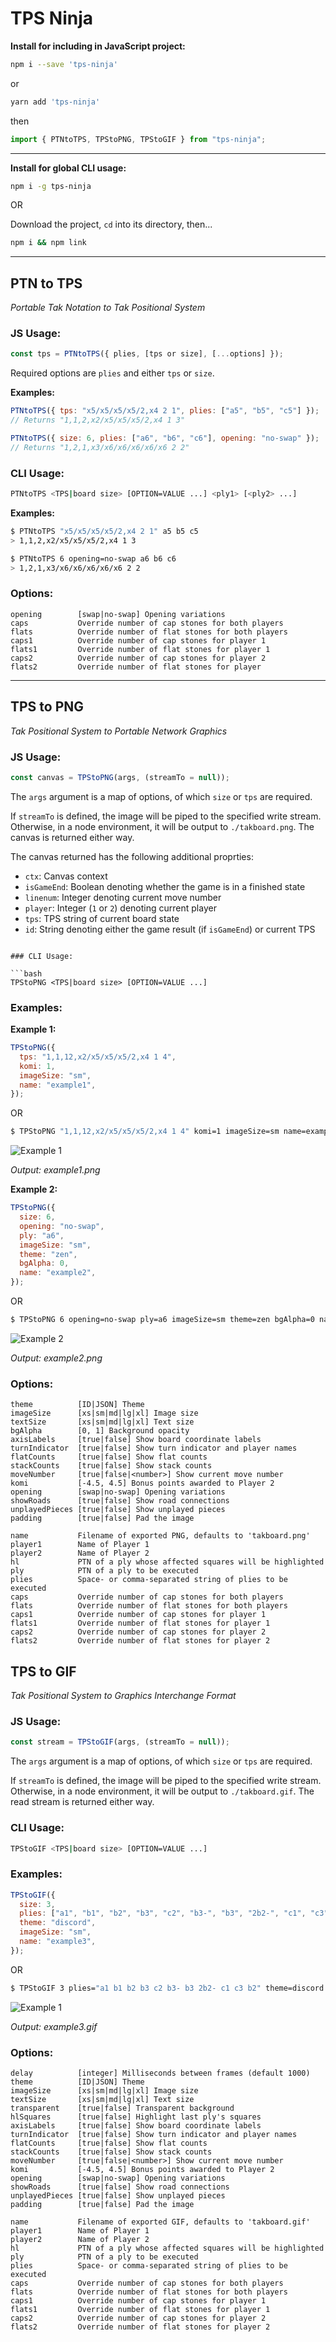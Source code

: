 # TPS Ninja

**Install for including in JavaScript project:**

```bash
npm i --save 'tps-ninja'
```

or

```bash
yarn add 'tps-ninja'
```

then

```js
import { PTNtoTPS, TPStoPNG, TPStoGIF } from "tps-ninja";
```

---

**Install for global CLI usage:**

```bash
npm i -g tps-ninja
```

OR

Download the project, `cd` into its directory, then...

```bash
npm i && npm link
```

---

## PTN to TPS

_Portable Tak Notation to Tak Positional System_

### JS Usage:

```js
const tps = PTNtoTPS({ plies, [tps or size], [...options] });
```

Required options are `plies` and either `tps` or `size`.

**Examples:**

```js
PTNtoTPS({ tps: "x5/x5/x5/x5/2,x4 2 1", plies: ["a5", "b5", "c5"] });
// Returns "1,1,2,x2/x5/x5/x5/2,x4 1 3"
```

```js
PTNtoTPS({ size: 6, plies: ["a6", "b6", "c6"], opening: "no-swap" });
// Returns "1,2,1,x3/x6/x6/x6/x6/x6 2 2"
```

### CLI Usage:

```bash
PTNtoTPS <TPS|board size> [OPTION=VALUE ...] <ply1> [<ply2> ...]
```

**Examples:**

```bash
$ PTNtoTPS "x5/x5/x5/x5/2,x4 2 1" a5 b5 c5
> 1,1,2,x2/x5/x5/x5/2,x4 1 3
```

```bash
$ PTNtoTPS 6 opening=no-swap a6 b6 c6
> 1,2,1,x3/x6/x6/x6/x6/x6 2 2
```

### Options:

```
opening        [swap|no-swap] Opening variations
caps           Override number of cap stones for both players
flats          Override number of flat stones for both players
caps1          Override number of cap stones for player 1
flats1         Override number of flat stones for player 1
caps2          Override number of cap stones for player 2
flats2         Override number of flat stones for player
```

---

## TPS to PNG

_Tak Positional System to Portable Network Graphics_

### JS Usage:

```js
const canvas = TPStoPNG(args, (streamTo = null));
```

The `args` argument is a map of options, of which `size` or `tps` are required.

If `streamTo` is defined, the image will be piped to the specified write stream. Otherwise, in a node environment, it will be output to `./takboard.png`. The canvas is returned either way.

The canvas returned has the following additional proprties:

- `ctx`: Canvas context
- `isGameEnd`: Boolean denoting whether the game is in a finished state
- `linenum`: Integer denoting current move number
- `player`: Integer (`1` or `2`) denoting current player
- `tps`: TPS string of current board state
- `id`: String denoting either the game result (if `isGameEnd`) or current TPS

````

### CLI Usage:

```bash
TPStoPNG <TPS|board size> [OPTION=VALUE ...]
````

### Examples:

**Example 1:**

```js
TPStoPNG({
  tps: "1,1,12,x2/x5/x5/x5/2,x4 1 4",
  komi: 1,
  imageSize: "sm",
  name: "example1",
});
```

OR

```bash
$ TPStoPNG "1,1,12,x2/x5/x5/x5/2,x4 1 4" komi=1 imageSize=sm name=example1
```

![Example 1](/example1.png)

_Output: example1.png_

**Example 2:**

```js
TPStoPNG({
  size: 6,
  opening: "no-swap",
  ply: "a6",
  imageSize: "sm",
  theme: "zen",
  bgAlpha: 0,
  name: "example2",
});
```

OR

```bash
$ TPStoPNG 6 opening=no-swap ply=a6 imageSize=sm theme=zen bgAlpha=0 name=example2
```

![Example 2](/example2.png)

_Output: example2.png_

### Options:

```
theme          [ID|JSON] Theme
imageSize      [xs|sm|md|lg|xl] Image size
textSize       [xs|sm|md|lg|xl] Text size
bgAlpha        [0, 1] Background opacity
axisLabels     [true|false] Show board coordinate labels
turnIndicator  [true|false] Show turn indicator and player names
flatCounts     [true|false] Show flat counts
stackCounts    [true|false] Show stack counts
moveNumber     [true|false|<number>] Show current move number
komi           [-4.5, 4.5] Bonus points awarded to Player 2
opening        [swap|no-swap] Opening variations
showRoads      [true|false] Show road connections
unplayedPieces [true|false] Show unplayed pieces
padding        [true|false] Pad the image

name           Filename of exported PNG, defaults to 'takboard.png'
player1        Name of Player 1
player2        Name of Player 2
hl             PTN of a ply whose affected squares will be highlighted
ply            PTN of a ply to be executed
plies          Space- or comma-separated string of plies to be executed
caps           Override number of cap stones for both players
flats          Override number of flat stones for both players
caps1          Override number of cap stones for player 1
flats1         Override number of flat stones for player 1
caps2          Override number of cap stones for player 2
flats2         Override number of flat stones for player 2
```

## TPS to GIF

_Tak Positional System to Graphics Interchange Format_

### JS Usage:

```js
const stream = TPStoGIF(args, (streamTo = null));
```

The `args` argument is a map of options, of which `size` or `tps` are required.

If `streamTo` is defined, the image will be piped to the specified write stream. Otherwise, in a node environment, it will be output to `./takboard.gif`. The read stream is returned either way.

### CLI Usage:

```bash
TPStoGIF <TPS|board size> [OPTION=VALUE ...]
```

### Examples:

```js
TPStoGIF({
  size: 3,
  plies: ["a1", "b1", "b2", "b3", "c2", "b3-", "b3", "2b2-", "c1", "c3", "b2"],
  theme: "discord",
  imageSize: "sm",
  name: "example3",
});
```

OR

```bash
$ TPStoGIF 3 plies="a1 b1 b2 b3 c2 b3- b3 2b2- c1 c3 b2" theme=discord imageSize=sm name=example3
```

![Example 1](/example3.gif)

_Output: example3.gif_

### Options:

```
delay          [integer] Milliseconds between frames (default 1000)
theme          [ID|JSON] Theme
imageSize      [xs|sm|md|lg|xl] Image size
textSize       [xs|sm|md|lg|xl] Text size
transparent    [true|false] Transparent background
hlSquares      [true|false] Highlight last ply's squares
axisLabels     [true|false] Show board coordinate labels
turnIndicator  [true|false] Show turn indicator and player names
flatCounts     [true|false] Show flat counts
stackCounts    [true|false] Show stack counts
moveNumber     [true|false|<number>] Show current move number
komi           [-4.5, 4.5] Bonus points awarded to Player 2
opening        [swap|no-swap] Opening variations
showRoads      [true|false] Show road connections
unplayedPieces [true|false] Show unplayed pieces
padding        [true|false] Pad the image

name           Filename of exported GIF, defaults to 'takboard.gif'
player1        Name of Player 1
player2        Name of Player 2
hl             PTN of a ply whose affected squares will be highlighted
ply            PTN of a ply to be executed
plies          Space- or comma-separated string of plies to be executed
caps           Override number of cap stones for both players
flats          Override number of flat stones for both players
caps1          Override number of cap stones for player 1
flats1         Override number of flat stones for player 1
caps2          Override number of cap stones for player 2
flats2         Override number of flat stones for player 2
```
